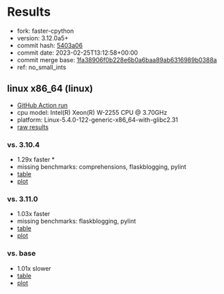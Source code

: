 # Results

- fork: faster-cpython
- version: 3.12.0a5+
- commit hash: [5403a06](https://github.com/faster%2dcpython/cpython/commit/5403a06)
- commit date: 2023-02-25T13:12:58+00:00
- commit merge base: [1fa38906f0b228e6b0a6baa89ab6316989b0388a](https://github.com/faster%2dcpython/cpython/commit/1fa38906f0b228e6b0a6baa89ab6316989b0388a)
- ref: no_small_ints

## linux x86_64 (linux)

- [GitHub Action run](https://github.com/faster-cpython/benchmarking/actions/runs/4270190713)
- cpu model: Intel(R) Xeon(R) W-2255 CPU @ 3.70GHz
- platform: Linux-5.4.0-122-generic-x86_64-with-glibc2.31
- [raw results](bm-20230225-linux-x86_64-faster%252dcpython-no_small_ints-3.12.0a5%2B-5403a06.json)

### vs. 3.10.4

- 1.29x faster \*
- missing benchmarks: comprehensions, flaskblogging, pylint
- [table](bm-20230225-linux-x86_64-faster%252dcpython-no_small_ints-3.12.0a5%2B-5403a06-vs-3.10.4.md)
- [plot](bm-20230225-linux-x86_64-faster%252dcpython-no_small_ints-3.12.0a5%2B-5403a06-vs-3.10.4.png)

### vs. 3.11.0

- 1.03x faster
- missing benchmarks: flaskblogging, pylint
- [table](bm-20230225-linux-x86_64-faster%252dcpython-no_small_ints-3.12.0a5%2B-5403a06-vs-3.11.0.md)
- [plot](bm-20230225-linux-x86_64-faster%252dcpython-no_small_ints-3.12.0a5%2B-5403a06-vs-3.11.0.png)

### vs. base

- 1.01x slower
- [table](bm-20230225-linux-x86_64-faster%252dcpython-no_small_ints-3.12.0a5%2B-5403a06-vs-base.md)
- [plot](bm-20230225-linux-x86_64-faster%252dcpython-no_small_ints-3.12.0a5%2B-5403a06-vs-base.png)

